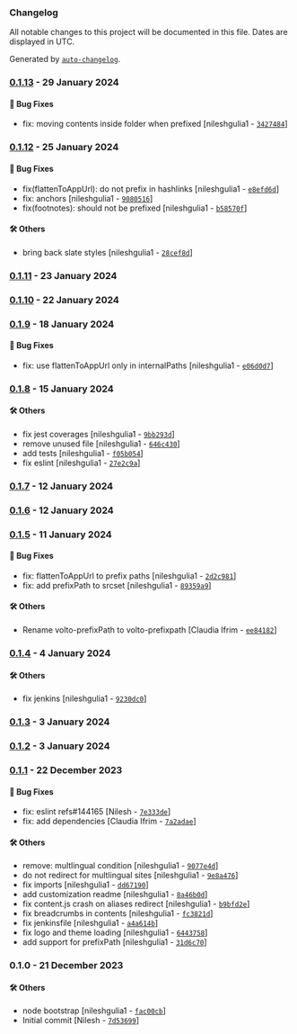 ### Changelog

All notable changes to this project will be documented in this file. Dates are displayed in UTC.

Generated by [`auto-changelog`](https://github.com/CookPete/auto-changelog).

### [0.1.13](https://github.com/eea/volto-prefixpath/compare/0.1.12...0.1.13) - 29 January 2024

#### :bug: Bug Fixes

- fix: moving contents inside folder when prefixed [nileshgulia1 - [`3427484`](https://github.com/eea/volto-prefixpath/commit/342748457614b6ddc9704da3e61ac9ee1d95314e)]

### [0.1.12](https://github.com/eea/volto-prefixpath/compare/0.1.11...0.1.12) - 25 January 2024

#### :bug: Bug Fixes

- fix(flattenToAppUrl): do not prefix in hashlinks [nileshgulia1 - [`e8efd6d`](https://github.com/eea/volto-prefixpath/commit/e8efd6d2aa0d0b28baf375448fe1f080e666ab02)]
- fix: anchors [nileshgulia1 - [`9080516`](https://github.com/eea/volto-prefixpath/commit/90805164261337e1c32a469394003d36cabea8af)]
- fix(footnotes): should not be prefixed [nileshgulia1 - [`b58570f`](https://github.com/eea/volto-prefixpath/commit/b58570f8baf99a11c5fa9fbfced4a4c81b269e84)]

#### :hammer_and_wrench: Others

- bring back slate styles [nileshgulia1 - [`28cef8d`](https://github.com/eea/volto-prefixpath/commit/28cef8d4361dc85d2c2e31ea518d3ec979a9da72)]
### [0.1.11](https://github.com/eea/volto-prefixpath/compare/0.1.10...0.1.11) - 23 January 2024

### [0.1.10](https://github.com/eea/volto-prefixpath/compare/0.1.9...0.1.10) - 22 January 2024

### [0.1.9](https://github.com/eea/volto-prefixpath/compare/0.1.8...0.1.9) - 18 January 2024

#### :bug: Bug Fixes

- fix: use flattenToAppUrl only in internalPaths [nileshgulia1 - [`e06d0d7`](https://github.com/eea/volto-prefixpath/commit/e06d0d797a7171a6b218e15c199685a02f4b229d)]

### [0.1.8](https://github.com/eea/volto-prefixpath/compare/0.1.7...0.1.8) - 15 January 2024

#### :hammer_and_wrench: Others

- fix jest coverages [nileshgulia1 - [`9bb293d`](https://github.com/eea/volto-prefixpath/commit/9bb293d592f7b75625b2c4b6c75eae0fc50aa53f)]
- remove unused file [nileshgulia1 - [`646c430`](https://github.com/eea/volto-prefixpath/commit/646c430a445937e440d66f320abee9d7c263fc03)]
- add tests [nileshgulia1 - [`f05b054`](https://github.com/eea/volto-prefixpath/commit/f05b0548f5b724bbd32f9c47e96edcae4db94f4a)]
- fix eslint [nileshgulia1 - [`27e2c9a`](https://github.com/eea/volto-prefixpath/commit/27e2c9a8cf7de9ca5b98a9b1c8dcbc04a6780802)]
### [0.1.7](https://github.com/eea/volto-prefixpath/compare/0.1.6...0.1.7) - 12 January 2024

### [0.1.6](https://github.com/eea/volto-prefixpath/compare/0.1.5...0.1.6) - 12 January 2024

### [0.1.5](https://github.com/eea/volto-prefixpath/compare/0.1.4...0.1.5) - 11 January 2024

#### :bug: Bug Fixes

- fix: flattenToAppUrl to prefix paths [nileshgulia1 - [`2d2c981`](https://github.com/eea/volto-prefixpath/commit/2d2c9811975c4a8baecd6b165c3b405b8659b2ee)]
- fix: add prefixPath to srcset [nileshgulia1 - [`89359a9`](https://github.com/eea/volto-prefixpath/commit/89359a90095827ef2843507981d0e103385f7e62)]

#### :hammer_and_wrench: Others

- Rename volto-prefixPath to volto-prefixpath [Claudia Ifrim - [`ee84182`](https://github.com/eea/volto-prefixpath/commit/ee84182205d65c624b224bc4a7879fa5bcd2c878)]
### [0.1.4](https://github.com/eea/volto-prefixpath/compare/0.1.3...0.1.4) - 4 January 2024

#### :hammer_and_wrench: Others

- fix jenkins [nileshgulia1 - [`9230dc0`](https://github.com/eea/volto-prefixpath/commit/9230dc05dea6a58e293639164ec0e565a8823e37)]
### [0.1.3](https://github.com/eea/volto-prefixpath/compare/0.1.2...0.1.3) - 3 January 2024

### [0.1.2](https://github.com/eea/volto-prefixpath/compare/0.1.1...0.1.2) - 3 January 2024

### [0.1.1](https://github.com/eea/volto-prefixpath/compare/0.1.0...0.1.1) - 22 December 2023

#### :bug: Bug Fixes

- fix: eslint refs#144165 [Nilesh - [`7e333de`](https://github.com/eea/volto-prefixpath/commit/7e333dea3522b17a24e56eb7dc938735482a59ba)]
- fix: add dependencies [Claudia Ifrim - [`7a2adae`](https://github.com/eea/volto-prefixpath/commit/7a2adaef6b5777f68f4b7ed7b4069d75ed1ed38e)]

#### :hammer_and_wrench: Others

- remove: multlingual condition [nileshgulia1 - [`9077e4d`](https://github.com/eea/volto-prefixpath/commit/9077e4d3995d750a96ff3740f21e7236d5baa899)]
- do not redirect for multlingual sites [nileshgulia1 - [`9e8a476`](https://github.com/eea/volto-prefixpath/commit/9e8a47620889f1f592a8d6dc69363c859290d041)]
- fix imports [nileshgulia1 - [`dd67190`](https://github.com/eea/volto-prefixpath/commit/dd67190f29ad4125be38548ff43808e75f83a02d)]
- add customization readme [nileshgulia1 - [`8a46b0d`](https://github.com/eea/volto-prefixpath/commit/8a46b0d9d2551f28353468cac71cb9ff9d70dd4f)]
- fix content.js crash on aliases redirect [nileshgulia1 - [`b9bfd2e`](https://github.com/eea/volto-prefixpath/commit/b9bfd2e53ccee22a6cddf4871dd1f53ef83b7be5)]
- fix breadcrumbs in contents [nileshgulia1 - [`fc3821d`](https://github.com/eea/volto-prefixpath/commit/fc3821d3e964757b437dc15b2106f0864bbf909e)]
- fix jenkinsfile [nileshgulia1 - [`a4a614b`](https://github.com/eea/volto-prefixpath/commit/a4a614b9c55ff3c080eb3fd2099283922f8a429f)]
- fix logo and theme loading [nileshgulia1 - [`6443758`](https://github.com/eea/volto-prefixpath/commit/64437581f9f428305365021e460fffaed4bc765f)]
- add support for prefixPath [nileshgulia1 - [`31d6c70`](https://github.com/eea/volto-prefixpath/commit/31d6c70cf64540b06bb0cab06b984af04053b96d)]
### 0.1.0 - 21 December 2023

#### :hammer_and_wrench: Others

- node bootstrap [nileshgulia1 - [`fac00cb`](https://github.com/eea/volto-prefixpath/commit/fac00cb92b44ea1333eef645ce17d120376a936e)]
- Initial commit [Nilesh - [`7d53699`](https://github.com/eea/volto-prefixpath/commit/7d536995c000c9aa315e700e0231e5b4df76c8f2)]
